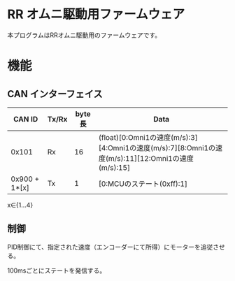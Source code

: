 # RR オムニ駆動用ファームウェア
本プログラムはRRオムニ駆動用のファームウェアです。
# 機能
## CAN インターフェイス
| CAN ID        | Tx/Rx | byte長 | Data                                                                                   | 
|---------------|-------|-------|----------------------------------------------------------------------------------------|
| 0x101         | Rx    | 16    | (float)[0:Omni1の速度(m/s):3][4:Omni1の速度(m/s):7][8:Omni1の速度(m/s):11][12:Omni1の速度(m/s):15] |
| 0x900 + 1*[x] | Tx    | 1     | [0:MCUのステート(0xff):1]                                                                   |
x∈{1...4}
## 制御
PID制御にて、指定された速度（エンコーダーにて所得）にモーターを追従させる。

100msごとにステートを発信する。